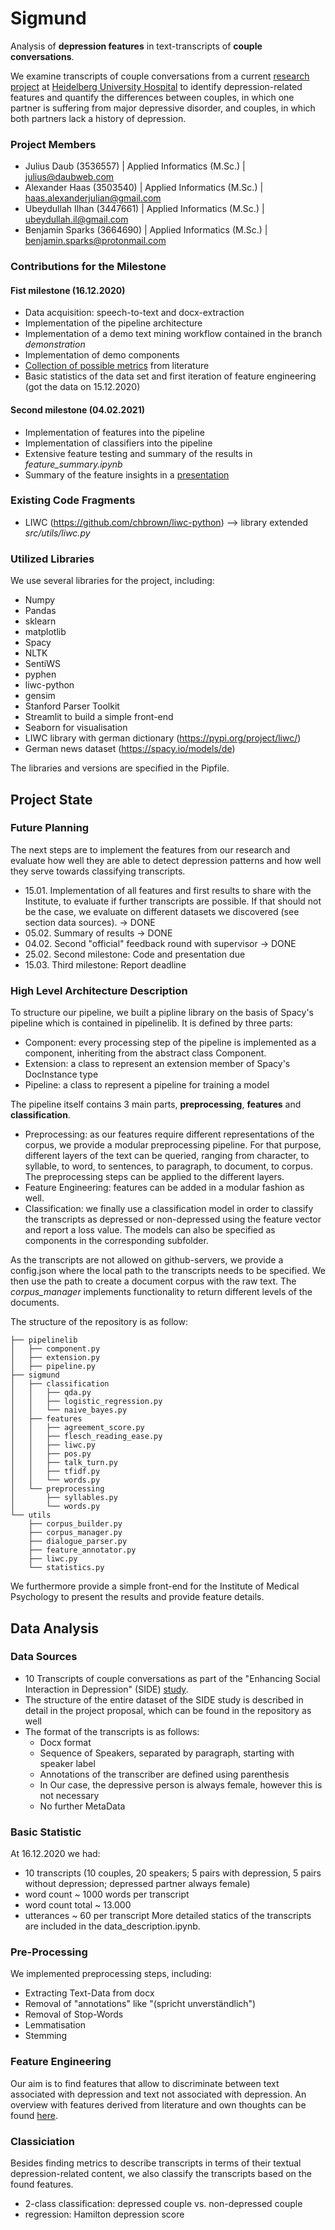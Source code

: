 # Sigmund
Analysis of **depression features** in text-transcripts of **couple conversations**. 

We examine transcripts of couple conversations from a current [research project](https://www.ncbi.nlm.nih.gov/pmc/articles/PMC6173246/) at [Heidelberg University Hospital](https://www.klinikum.uni-heidelberg.de/zentrum-fuer-psychosoziale-medizin-zpm/institut-fuer-medizinische-psychologie) to identify depression-related features and quantify the differences between couples, in which one partner is suffering from major depressive disorder, and couples, in which both partners lack a history of depression. 

### Project Members
* Julius Daub (3536557) | Applied Informatics (M.Sc.) | julius@daubweb.com
* Alexander Haas (3503540) | Applied Informatics (M.Sc.) | haas.alexanderjulian@gmail.com
* Ubeydullah Ilhan (3447661) | Applied Informatics (M.Sc.) | ubeydullah.il@gmail.com
* Benjamin Sparks (3664690) | Applied Informatics (M.Sc.) | benjamin.sparks@protonmail.com

### Contributions for the Milestone
#### Fist milestone (16.12.2020)
* Data acquisition: speech-to-text and docx-extraction
* Implementation of the pipeline architecture
* Implementation of a demo text mining workflow contained in the branch *demonstration*
* Implementation of demo components
* [Collection of possible metrics](https://docs.google.com/spreadsheets/d/1z2vkU259P_5mGQCHb67HgyoEulPsd03LQv2z-SoTG4g/edit?usp=sharing) from literature 
* Basic statistics of the data set and first iteration of feature engineering (got the data on 15.12.2020)
#### Second milestone (04.02.2021)
* Implementation of features into the pipeline
* Implementation of classifiers into the pipeline
* Extensive feature testing and summary of the results in *feature_summary.ipynb*
* Summary of the feature insights in a [presentation](https://drive.google.com/file/d/11y0URs2Jyc4s6zUTcpzpSDF0oWK-ttOv/view?usp=sharing)


### Existing Code Fragments
* LIWC (https://github.com/chbrown/liwc-python) --> library extended *src/utils/liwc.py*

### Utilized Libraries
We use several libraries for the project, including:
* Numpy 
* Pandas
* sklearn
* matplotlib
* Spacy
* NLTK
* SentiWS
* pyphen
* liwc-python
* gensim
* Stanford Parser Toolkit 
* Streamlit to build a simple front-end
* Seaborn for visualisation
* LIWC library with german dictionary (https://pypi.org/project/liwc/)
* German news dataset (https://spacy.io/models/de)

The libraries and versions are specified in the Pipfile.

## Project State

### Future Planning
The next steps are to implement the features from our research and evaluate how well they are able to detect depression patterns and how well they serve towards classifying transcripts. 
* 15.01. Implementation of all features and first results to share with the Institute, to evaluate if further transcripts are possible. If that should not be the case, we evaluate on different datasets we discovered (see section data sources). -> DONE
* 05.02. Summary of results -> DONE 
* 04.02. Second "official" feedback round with supervisor -> DONE
* 25.02. Second milestone: Code and presentation due
* 15.03. Third milestone: Report deadline 

### High Level Architecture Description 
To structure our pipeline, we built a pipline library on the basis of Spacy's pipeline which is contained in pipelinelib. It is defined by three parts: 
* Component: every processing step of the pipeline is implemented as a component, inheriting from the abstract class Component. 
* Extension: a class to represent an extension member of Spacy's DocInstance type
* Pipeline: a class to represent a pipeline for training a model

The pipeline itself contains 3 main parts, **preprocessing**, **features** and **classification**.
* Preprocessing: as our features require different representations of the corpus, we provide a modular preprocessing pipeline. For that purpose, different layers of the text can be queried, ranging from character, to syllable, to word, to sentences, to paragraph, to document, to corpus. The preprocessing steps can be applied to the different layers. 
* Feature Engineering: features can be added in a modular fashion as well. 
* Classification: we finally use a classification model in order to classify the transcripts as depressed or non-depressed using the feature vector and report a loss value. The models can also be specified as components in the corresponding subfolder.

As the transcripts are not allowed on github-servers, we provide a config.json where the local path to the transcripts needs to be specified. We then use the path to create a document corpus with the raw text. The *corpus_manager* implements functionality to return different levels of the documents.

The structure of the repository is as follow:

```
├── pipelinelib
│   ├── component.py
│   ├── extension.py
│   ├── pipeline.py
├── sigmund
│   ├── classification
│   │   ├── qda.py
│   │   ├── logistic_regression.py
│   │   └── naive_bayes.py
│   ├── features
│   │   ├── agreement_score.py
│   │   ├── flesch_reading_ease.py
│   │   ├── liwc.py
│   │   ├── pos.py
│   │   ├── talk_turn.py
│   │   ├── tfidf.py
│   │   └── words.py
│   └── preprocessing
│       ├── syllables.py
│       └── words.py
└── utils
    ├── corpus_builder.py
    ├── corpus_manager.py
    ├── dialogue_parser.py
    ├── feature_annotator.py
    ├── liwc.py
    └── statistics.py
```

We furthermore provide a simple front-end for the Institute of Medical Psychology to present the results and provide feature details. 

## Data Analysis

### Data Sources
* 10 Transcripts of couple conversations as part of the "Enhancing Social Interaction in Depression" (SIDE) [study](https://www.ncbi.nlm.nih.gov/pmc/articles/PMC6173246/).
* The structure of the entire dataset of the SIDE study is described in detail in the project proposal, which can be found in the repository as well
* The format of the transcripts is as follows:
    * Docx format
    * Sequence of Speakers, separated by paragraph, starting with speaker label
    * Annotations of the transcriber are defined using parenthesis 
    * In Our case, the depressive person is always female, however this is not necessary
    * No further MetaData   

### Basic Statistic
At 16.12.2020 we had:
* 10 transcripts (10 couples, 20 speakers; 5 pairs with depression, 5 pairs without depression; depressed partner always female)
* word count ~ 1000 words per transcript
* word count total ~ 13.000
* utterances ~ 60 per transcript
More detailed statics of the transcripts are included in the data_description.ipynb.

### Pre-Processing
We implemented preprocessing steps, including:
* Extracting Text-Data from docx
* Removal of "annotations" like "(spricht unverständlich")
* Removal of Stop-Words
* Lemmatisation 
* Stemming

### Feature Engineering
Our aim is to find features that allow to discriminate between text associated with depression and text not associated with depression. An overview with features derived from literature and own thoughts can be found [here](https://docs.google.com/spreadsheets/d/1z2vkU259P_5mGQCHb67HgyoEulPsd03LQv2z-SoTG4g/edit?usp=sharing).

### Classiciation
Besides finding metrics to describe transcripts in terms of their textual depression-related content, we also classify the transcripts based on the found features. 
* 2-class classification: depressed couple vs. non-depressed couple
* regression: Hamilton depression score 

<!--- #### Structural Features --->

<!---##### Complexity of speech | Flesch reading-ease score
Person suffering from MDD tend to structure their sentences with less complexity. Therefore the complexity of speech is an important feature to extract from the dialogs. For that, the Flesch-Reading-Ease needs to be calculated for each person. The score for the german language is calculated with the following formula,
where higher values indicate less complex speech: --->

<!---<img src="https://render.githubusercontent.com/render/math?math=\text{FRE}_\text{german} = 180 - \frac{\text{total words}}{\text{total sentences}} - (58.5 \times \frac{\text{total syllables}}{\text{total words}})">-->

<!---##### Talking Turns
To represent the talking turns each paragraph for each person is count together. 
The ratio of both numbers describes the dialog distribution. Is the ratio closer to 1, the dialog is
distributed more evenly between the partners.
However shorter sentences indicating only an agreement or disagreement are not counted in, as they are 
not really talking over the speech.--->

<!---##### Agreement-Score
The Agreement-Score shows how often the partners agree oder disagree to each other. 
This feature is extracted by analizing the words in the first sentence of a paragraph. 
If the words show disagreement like in: "nein, trotzdem, aber" the paragraph is counted as 1 disagreement. 
At the end, the ratio of "Number of disagreements" to "Number of all paragraphs" is calculated.--->

<!---#### Content Features--->

<!---##### Part-of-Speech
Assigns a tag to each token (e.g. noun, adjective, ...). We use Spacy's POS feature.--->

<!---##### Term-frequency Inverse-document-frequency (TFIDF)
To find the most important words, we use TFIDF.--->



